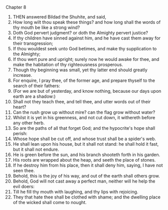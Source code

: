 

Chapter 8

1. THEN answered Bildad the Shuhite, and said,
2. How long wilt thou speak these things?  and how long shall the words of thy mouth be like a strong wind?
3. Doth God pervert judgment?  or doth the Almighty pervert justice?
4. If thy children have sinned against him, and he have cast them away for their transgression;
5. If thou wouldest seek unto God betimes, and make thy supplication to the Almighty;
6. If thou wert pure and upright; surely now he would awake for thee, and make the habitation of thy righteousness prosperous.
7. Though thy beginning was small, yet thy latter end should greatly increase.
8. For enquire, I pray thee, of the former age, and prepare thyself to the search of their fathers:
9. (For we are but of yesterday, and know nothing, because our days upon earth are a shadow:)
10. Shall not they teach thee, and tell thee, and utter words out of their heart?
11. Can the rush grow up without mire?  can the flag grow without water?
12. Whilst it is yet in his greenness, and not cut down, it withereth before any other herb.
13. So are the paths of all that forget God; and the hypocrite's hope shall perish:
14. Whose hope shall be cut off, and whose trust shall be a spider's web.
15. He shall lean upon his house, but it shall not stand: he shall hold it fast, but it shall not endure.
16. He is green before the sun, and his branch shooteth forth in his garden.
17. His roots are wrapped about the heap, and seeth the place of stones.
18. If he destroy him from his place, then it shall deny him, saying, I have not seen thee.
19. Behold, this is the joy of his way, and out of the earth shall others grow.
20. Behold, God will not cast away a perfect man, neither will he help the evil doers:
21. Till he fill thy mouth with laughing, and thy lips with rejoicing.
22. They that hate thee shall be clothed with shame; and the dwelling place of the wicked shall come to nought.
